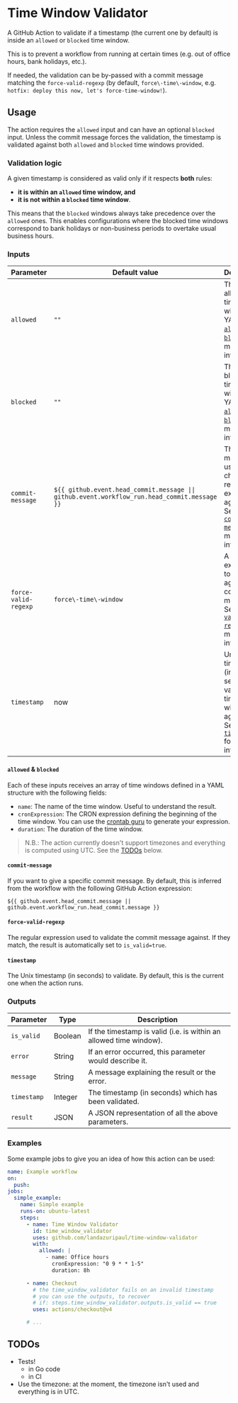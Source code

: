 # Time Window Validator

A GitHub Action to validate if a timestamp (the current one by default) is inside an `allowed` or `blocked` time window.

This is to prevent a workflow from running at certain times (e.g. out of office hours, bank holidays, etc.).

If needed, the validation can be by-passed with a commit message matching the `force-valid-regexp` (by
default, `force\-time\-window`, e.g. `hotfix: deploy this now, let's force-time-window!`).

## Usage

The action requires the `allowed` input and can have an optional `blocked` input. Unless the commit message forces the
validation, the timestamp is validated against both `allowed` and `blocked` time windows provided.

### Validation logic

A given timestamp is considered as valid only if it respects **both** rules:

- **it is within an `allowed` time window, and**
- **it is not within a `blocked` time window**.

This means that the `blocked` windows always take precedence over the `allowed` ones.
This enables configurations where the blocked time windows correspond to bank holidays or non-business periods to
overtake usual business hours.

### Inputs

| Parameter            | Default value                                                                                | Description                                                                                                                     |
|----------------------|----------------------------------------------------------------------------------------------|---------------------------------------------------------------------------------------------------------------------------------|
| `allowed`            | `""`                                                                                         | The allowed time windows in YAML. See [`allowed` & `blocked`](#allowed--blocked) for more information.                          |
| `blocked`            | `""`                                                                                         | The blocked time windows in YAML. See [`allowed` & `blocked`](#allowed--blocked) for more information.                          |
| `commit-message`     | `${{ github.event.head_commit.message \|\| github.event.workflow_run.head_commit.message }}` | The commit message used to check the regular expression against. See [`commit-message`](#commit-message) for more information.  |
| `force-valid-regexp` | `force\-time\-window`                                                                        | A regular expression to check against the commit message. See [`force-valid-regepx`](#force-valid-regexp) for more information. |
| `timestamp`          | now                                                                                          | Unix timestamp (in seconds) to validate the time windows against. See [`timestamp`](#timestamp) for more information.           |

#### `allowed` & `blocked`

Each of these inputs receives an array of time windows defined in a YAML structure with the following fields:

- `name`: The name of the time window. Useful to understand the result.
- `cronExpression`: The CRON expression defining the beginning of the time window. You can use
  the [crontab guru](https://crontab.guru/) to generate your expression.
- `duration`: The duration of the time window.

> N.B.: The action currently doesn't support timezones and everything is computed using UTC. See the [TODOs](#todos)
> below.

#### `commit-message`

If you want to give a specific commit message. By default, this is inferred from the workflow with the following GitHub
Action expression:

```
${{ github.event.head_commit.message || github.event.workflow_run.head_commit.message }}
```

#### `force-valid-regexp`

The regular expression used to validate the commit message against. If they match, the result is automatically set to `is_valid=true`.

#### `timestamp`

The Unix timestamp (in seconds) to validate. By default, this is the current one when the action runs.

### Outputs

| Parameter   | Type    | Description                                                        |
|-------------|---------|--------------------------------------------------------------------|
| `is_valid`  | Boolean | If the timestamp is valid (i.e. is within an allowed time window). |
| `error`     | String  | If an error occurred, this parameter would describe it.            |
| `message`   | String  | A message explaining the result or the error.                      |
| `timestamp` | Integer | The timestamp (in seconds) which has been validated.               |
| `result`    | JSON    | A JSON representation of all the above parameters.                 |

### Examples

Some example jobs to give you an idea of how this action can be used:

```yaml
name: Example workflow
on:
  push:
jobs:
  simple_example:
    name: Simple example
    runs-on: ubuntu-latest
    steps:
      - name: Time Window Validator
        id: time_window_validator
        uses: github.com/landazuripaul/time-window-validator
        with:
          allowed: |
            - name: Office hours
              cronExpression: "0 9 * * 1-5"
              duration: 8h

      - name: Checkout
        # the time_window_validator fails on an invalid timestamp
        # you can use the outputs, to recover
        # if: steps.time_window_validator.outputs.is_valid == true
        uses: actions/checkout@v4

      # ...
```

## TODOs

- Tests!
    - in Go code
    - in CI
- Use the timezone: at the moment, the timezone isn't used and everything is in UTC.

